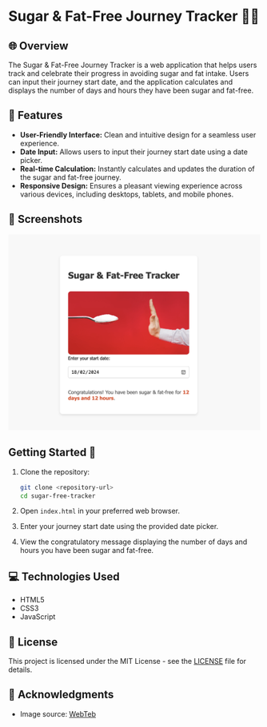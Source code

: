 # Sugar & Fat-Free Journey Tracker 🍏🚫

## 🌐 Overview 

The Sugar & Fat-Free Journey Tracker is a web application that helps users track and celebrate their progress in avoiding sugar and fat intake. Users can input their journey start date, and the application calculates and displays the number of days and hours they have been sugar and fat-free.

## 🚀 Features 

- **User-Friendly Interface:** Clean and intuitive design for a seamless user experience.
- **Date Input:** Allows users to input their journey start date using a date picker.
- **Real-time Calculation:** Instantly calculates and updates the duration of the sugar and fat-free journey.
- **Responsive Design:** Ensures a pleasant viewing experience across various devices, including desktops, tablets, and mobile phones.

## 📸 Screenshots

![Screenshot](Screenshot.png)

## Getting Started 🚀

1. Clone the repository:

    ```bash
    git clone <repository-url>
    cd sugar-free-tracker
    ```

2. Open `index.html` in your preferred web browser.

3. Enter your journey start date using the provided date picker.

4. View the congratulatory message displaying the number of days and hours you have been sugar and fat-free.

## 💻 Technologies Used 

- HTML5
- CSS3
- JavaScript

## 📝 License 

This project is licensed under the MIT License - see the [LICENSE](LICENSE) file for details.

## 🙌 Acknowledgments 

- Image source: [WebTeb](https://static.webteb.net/images/content/tbl_articles_article_23361_93609f9ff30-ba9e-48de-ab29-98d9b6aa6fb3.jpg)
